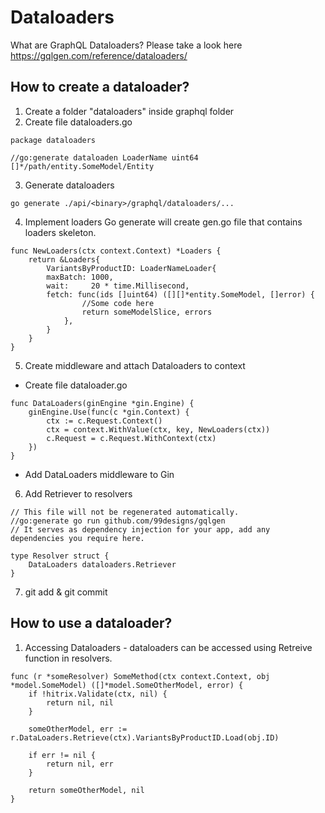 # Dataloaders
What are GraphQL Dataloaders? Please take a look here https://gqlgen.com/reference/dataloaders/

## How to create a dataloader?
1. Create a folder "dataloaders" inside graphql folder
2. Create file dataloaders.go

```
package dataloaders

//go:generate dataloaden LoaderName uint64 []*/path/entity.SomeModel/Entity
```

3. Generate dataloaders
```
go generate ./api/<binary>/graphql/dataloaders/...
```
4. Implement loaders
Go generate will create gen.go file that contains loaders skeleton.
```
func NewLoaders(ctx context.Context) *Loaders {
    return &Loaders{
        VariantsByProductID: LoaderNameLoader{
        maxBatch: 1000,
        wait:     20 * time.Millisecond,
        fetch: func(ids []uint64) ([][]*entity.SomeModel, []error) {
                //Some code here
				return someModelSlice, errors
			},
		}
	}
}
```

5. Create middleware and attach Dataloaders to context
 - Create file dataloader.go
```
func DataLoaders(ginEngine *gin.Engine) {
	ginEngine.Use(func(c *gin.Context) {
		ctx := c.Request.Context()
		ctx = context.WithValue(ctx, key, NewLoaders(ctx))
		c.Request = c.Request.WithContext(ctx)
	})
}
```
 - Add DataLoaders middleware to Gin

6. Add Retriever to resolvers

```
// This file will not be regenerated automatically.
//go:generate go run github.com/99designs/gqlgen
// It serves as dependency injection for your app, add any dependencies you require here.

type Resolver struct {
    DataLoaders dataloaders.Retriever
}
```

7. git add & git commit

## How to use a dataloader?

1. Accessing Dataloaders - dataloaders can be accessed using Retreive function in resolvers.

```
func (r *someResolver) SomeMethod(ctx context.Context, obj *model.SomeModel) ([]*model.SomeOtherModel, error) {
	if !hitrix.Validate(ctx, nil) {
		return nil, nil
	}

	someOtherModel, err := r.DataLoaders.Retrieve(ctx).VariantsByProductID.Load(obj.ID)

	if err != nil {
		return nil, err
	}

	return someOtherModel, nil
}

```